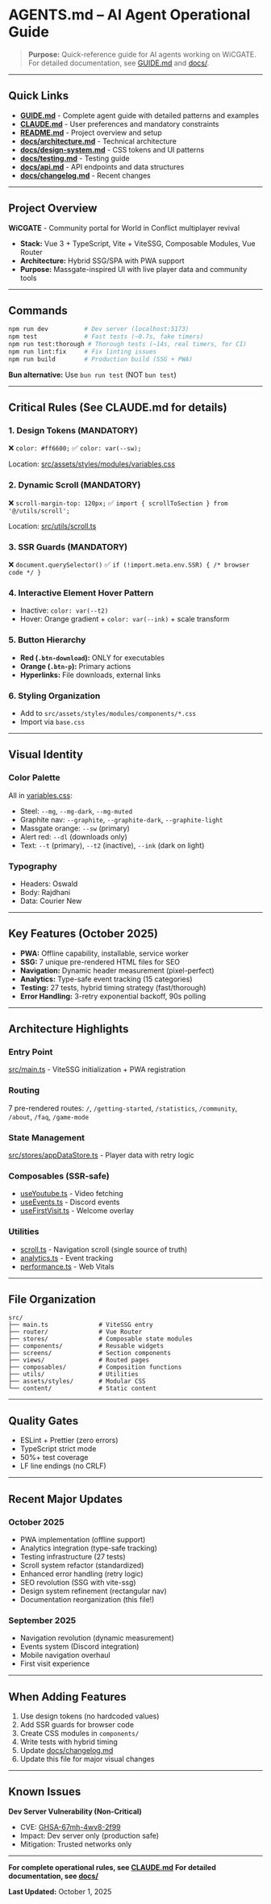 # AGENTS.md – AI Agent Operational Guide

> **Purpose:** Quick-reference guide for AI agents working on WiCGATE. For detailed documentation, see [GUIDE.md](GUIDE.md) and [docs/](docs/).

---

## Quick Links

- **[GUIDE.md](GUIDE.md)** - Complete agent guide with detailed patterns and examples
- **[CLAUDE.md](CLAUDE.md)** - User preferences and mandatory constraints
- **[README.md](README.md)** - Project overview and setup
- **[docs/architecture.md](docs/architecture.md)** - Technical architecture
- **[docs/design-system.md](docs/design-system.md)** - CSS tokens and UI patterns
- **[docs/testing.md](docs/testing.md)** - Testing guide
- **[docs/api.md](docs/api.md)** - API endpoints and data structures
- **[docs/changelog.md](docs/changelog.md)** - Recent changes

---

## Project Overview

**WiCGATE** - Community portal for World in Conflict multiplayer revival

- **Stack:** Vue 3 + TypeScript, Vite + ViteSSG, Composable Modules, Vue Router
- **Architecture:** Hybrid SSG/SPA with PWA support
- **Purpose:** Massgate-inspired UI with live player data and community tools

---

## Commands

```bash
npm run dev          # Dev server (localhost:5173)
npm test             # Fast tests (~0.7s, fake timers)
npm run test:thorough # Thorough tests (~14s, real timers, for CI)
npm run lint:fix     # Fix linting issues
npm run build        # Production build (SSG + PWA)
```

**Bun alternative:** Use `bun run test` (NOT `bun test`)

---

## Critical Rules (See CLAUDE.md for details)

### 1. Design Tokens (MANDATORY)
❌ `color: #ff6600;`
✅ `color: var(--sw);`

Location: [src/assets/styles/modules/variables.css](src/assets/styles/modules/variables.css)

### 2. Dynamic Scroll (MANDATORY)
❌ `scroll-margin-top: 120px;`
✅ `import { scrollToSection } from '@/utils/scroll';`

Location: [src/utils/scroll.ts](src/utils/scroll.ts)

### 3. SSR Guards (MANDATORY)
❌ `document.querySelector()`
✅ `if (!import.meta.env.SSR) { /* browser code */ }`

### 4. Interactive Element Hover Pattern
- Inactive: `color: var(--t2)`
- Hover: Orange gradient + `color: var(--ink)` + scale transform

### 5. Button Hierarchy
- **Red (`.btn-download`):** ONLY for executables
- **Orange (`.btn-p`):** Primary actions
- **Hyperlinks:** File downloads, external links

### 6. Styling Organization
- Add to `src/assets/styles/modules/components/*.css`
- Import via `base.css`

---

## Visual Identity

### Color Palette
All in [variables.css](src/assets/styles/modules/variables.css):

- Steel: `--mg`, `--mg-dark`, `--mg-muted`
- Graphite nav: `--graphite`, `--graphite-dark`, `--graphite-light`
- Massgate orange: `--sw` (primary)
- Alert red: `--dl` (downloads only)
- Text: `--t` (primary), `--t2` (inactive), `--ink` (dark on light)

### Typography
- Headers: Oswald
- Body: Rajdhani
- Data: Courier New

---

## Key Features (October 2025)

- **PWA:** Offline capability, installable, service worker
- **SSG:** 7 unique pre-rendered HTML files for SEO
- **Navigation:** Dynamic header measurement (pixel-perfect)
- **Analytics:** Type-safe event tracking (15 categories)
- **Testing:** 27 tests, hybrid timing strategy (fast/thorough)
- **Error Handling:** 3-retry exponential backoff, 90s polling

---

## Architecture Highlights

### Entry Point
[src/main.ts](src/main.ts) - ViteSSG initialization + PWA registration

### Routing
7 pre-rendered routes: `/`, `/getting-started`, `/statistics`, `/community`, `/about`, `/faq`, `/game-mode`

### State Management
[src/stores/appDataStore.ts](src/stores/appDataStore.ts) - Player data with retry logic

### Composables (SSR-safe)
- [useYoutube.ts](src/composables/useYoutube.ts) - Video fetching
- [useEvents.ts](src/composables/useEvents.ts) - Discord events
- [useFirstVisit.ts](src/composables/useFirstVisit.ts) - Welcome overlay

### Utilities
- [scroll.ts](src/utils/scroll.ts) - Navigation scroll (single source of truth)
- [analytics.ts](src/utils/analytics.ts) - Event tracking
- [performance.ts](src/utils/performance.ts) - Web Vitals

---

## File Organization

```
src/
├── main.ts              # ViteSSG entry
├── router/              # Vue Router
├── stores/              # Composable state modules
├── components/          # Reusable widgets
├── screens/             # Section components
├── views/               # Routed pages
├── composables/         # Composition functions
├── utils/               # Utilities
├── assets/styles/       # Modular CSS
└── content/             # Static content
```

---

## Quality Gates

- ESLint + Prettier (zero errors)
- TypeScript strict mode
- 50%+ test coverage
- LF line endings (no CRLF)

---

## Recent Major Updates

### October 2025
- PWA implementation (offline support)
- Analytics integration (type-safe tracking)
- Testing infrastructure (27 tests)
- Scroll system refactor (standardized)
- Enhanced error handling (retry logic)
- SEO revolution (SSG with vite-ssg)
- Design system refinement (rectangular nav)
- Documentation reorganization (this file!)

### September 2025
- Navigation revolution (dynamic measurement)
- Events system (Discord integration)
- Mobile navigation overhaul
- First visit experience

---

## When Adding Features

1. Use design tokens (no hardcoded values)
2. Add SSR guards for browser code
3. Create CSS modules in `components/`
4. Write tests with hybrid timing
5. Update [docs/changelog.md](docs/changelog.md)
6. Update this file for major visual changes

---

## Known Issues

**Dev Server Vulnerability (Non-Critical)**
- CVE: [GHSA-67mh-4wv8-2f99](https://github.com/advisories/GHSA-67mh-4wv8-2f99)
- Impact: Dev server only (production safe)
- Mitigation: Trusted networks only

---

**For complete operational rules, see [CLAUDE.md](CLAUDE.md)**
**For detailed documentation, see [docs/](docs/)**

**Last Updated:** October 1, 2025
